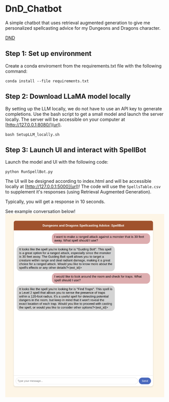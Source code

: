 # DnD_Chatbot
A simple chatbot that uses retrieval augmented generation to give me personalized spellcasting advice for my Dungeons and Dragons character. 

[DND](banner.jpeg.jpg)
## Step 1: Set up environment
Create a conda enviroment from the requirements.txt file with the following command:
```
conda install --file requirements.txt
```

## Step 2: Download LLaMA model locally
By setting up the LLM locally, we do not have to use an API key to generate completions. Use the bash script to get a small model and launch the server locally. The server will be accessible on your computer at [http://127.0.0.1:8080/](url). 
```
bash SetupLLM_locally.sh
```

## Step 3: Launch UI and interact with SpellBot
Launch the model and UI with the following code:
```
python RunSpellBot.py
```
The UI will be designed according to index.html and will be accessible locally at [http://127.0.0.1:5000](url)! 
The code will use the `SpellsTable.csv` to supplement it's responses (using Retrieval Augmented Generation). 

Typically, you will get a response in 10 seconds. 

See example conversation below!
![Example Usage](working_spellbot.png)
